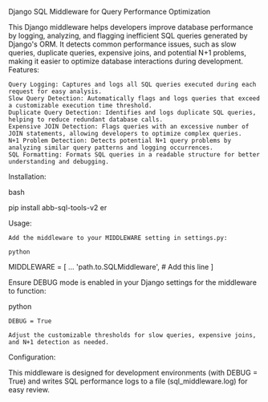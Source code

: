 Django SQL Middleware for Query Performance Optimization

This Django middleware helps developers improve database performance by logging, analyzing, and flagging inefficient SQL queries generated by Django's ORM. It detects common performance issues, such as slow queries, duplicate queries, expensive joins, and potential N+1 problems, making it easier to optimize database interactions during development.
Features:

    Query Logging: Captures and logs all SQL queries executed during each request for easy analysis.
    Slow Query Detection: Automatically flags and logs queries that exceed a customizable execution time threshold.
    Duplicate Query Detection: Identifies and logs duplicate SQL queries, helping to reduce redundant database calls.
    Expensive JOIN Detection: Flags queries with an excessive number of JOIN statements, allowing developers to optimize complex queries.
    N+1 Problem Detection: Detects potential N+1 query problems by analyzing similar query patterns and logging occurrences.
    SQL Formatting: Formats SQL queries in a readable structure for better understanding and debugging.

Installation:

bash

pip install abb-sql-tools-v2 er

Usage:

    Add the middleware to your MIDDLEWARE setting in settings.py:

    python

MIDDLEWARE = [
    ...
    'path.to.SQLMiddleware',  # Add this line
]

Ensure DEBUG mode is enabled in your Django settings for the middleware to function:

python

    DEBUG = True

    Adjust the customizable thresholds for slow queries, expensive joins, and N+1 detection as needed.

Configuration:

This middleware is designed for development environments (with DEBUG = True) and writes SQL performance logs to a file (sql_middleware.log) for easy review.